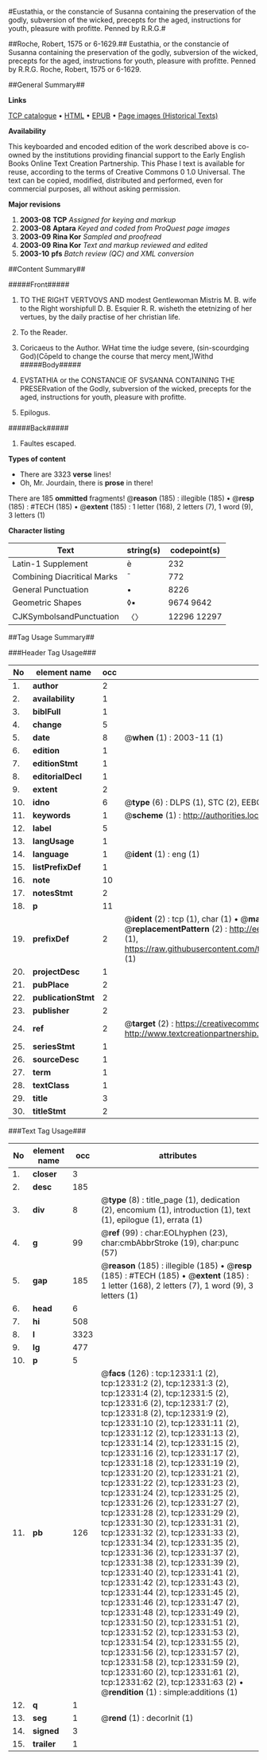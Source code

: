 #Eustathia, or the constancie of Susanna containing the preservation of the godly, subversion of the wicked, precepts for the aged, instructions for youth, pleasure with profitte. Penned by R.R.G.#

##Roche, Robert, 1575 or 6-1629.##
Eustathia, or the constancie of Susanna containing the preservation of the godly, subversion of the wicked, precepts for the aged, instructions for youth, pleasure with profitte. Penned by R.R.G.
Roche, Robert, 1575 or 6-1629.

##General Summary##

**Links**

[TCP catalogue](http://www.ota.ox.ac.uk/tcp/)  • 
[HTML](http://tei.it.ox.ac.uk/tcp/Texts-HTML/free/A10/A10869.html)  • 
[EPUB](http://tei.it.ox.ac.uk/tcp/Texts-EPUB/free/A10/A10869.epub) • 
[Page images (Historical Texts)](https://data.historicaltexts.jisc.ac.uk/view?pubId=eebo-99847301e&pageId=eebo-99847301e-12331-1)

**Availability**

This keyboarded and encoded edition of the
	       work described above is co-owned by the institutions
	       providing financial support to the Early English Books
	       Online Text Creation Partnership. This Phase I text is
	       available for reuse, according to the terms of Creative
	       Commons 0 1.0 Universal. The text can be copied,
	       modified, distributed and performed, even for
	       commercial purposes, all without asking permission.

**Major revisions**

1. __2003-08__ __TCP__ *Assigned for keying and markup*
1. __2003-08__ __Aptara__ *Keyed and coded from ProQuest page images*
1. __2003-09__ __Rina Kor__ *Sampled and proofread*
1. __2003-09__ __Rina Kor__ *Text and markup reviewed and edited*
1. __2003-10__ __pfs__ *Batch review (QC) and XML conversion*

##Content Summary##

#####Front#####

1. TO THE RIGHT VERTVOVS AND
modest Gentlewoman Mistris M. B. wife to the
Right worshipfull D. B. Esquier R. R. wisheth
the etetnizing of her vertues, by
the daily practise of her christian
life.

1. To the Reader.

1. Coricaeus to the Author.
WHat time the iudge severe, (sin-scourdging God)(Cōpeld to change the course that mercy ment,)Withd
#####Body#####

1. EVSTATHIA
or the
CONSTANCIE OF SVSANNA
CONTAINING THE PRESERvation
of the Godly, subversion of the wicked,
precepts for the aged, instructions
for youth, pleasure
with profitte.

1. Epilogus.

#####Back#####

1. Faultes escaped.

**Types of content**

  * There are 3323 **verse** lines!
  * Oh, Mr. Jourdain, there is **prose** in there!

There are 185 **ommitted** fragments! 
 @__reason__ (185) : illegible (185)  •  @__resp__ (185) : #TECH (185)  •  @__extent__ (185) : 1 letter (168), 2 letters (7), 1 word (9), 3 letters (1)

**Character listing**


|Text|string(s)|codepoint(s)|
|---|---|---|
|Latin-1 Supplement|è|232|
|Combining             Diacritical Marks|̄|772|
|General Punctuation|•|8226|
|Geometric Shapes|◊▪|9674 9642|
|CJKSymbolsandPunctuation|〈〉|12296 12297|

##Tag Usage Summary##

###Header Tag Usage###

|No|element name|occ|attributes|
|---|---|---|---|
|1.|__author__|2||
|2.|__availability__|1||
|3.|__biblFull__|1||
|4.|__change__|5||
|5.|__date__|8| @__when__ (1) : 2003-11 (1)|
|6.|__edition__|1||
|7.|__editionStmt__|1||
|8.|__editorialDecl__|1||
|9.|__extent__|2||
|10.|__idno__|6| @__type__ (6) : DLPS (1), STC (2), EEBO-CITATION (1), PROQUEST (1), VID (1)|
|11.|__keywords__|1| @__scheme__ (1) : http://authorities.loc.gov/ (1)|
|12.|__label__|5||
|13.|__langUsage__|1||
|14.|__language__|1| @__ident__ (1) : eng (1)|
|15.|__listPrefixDef__|1||
|16.|__note__|10||
|17.|__notesStmt__|2||
|18.|__p__|11||
|19.|__prefixDef__|2| @__ident__ (2) : tcp (1), char (1)  •  @__matchPattern__ (2) : ([0-9\-]+):([0-9IVX]+) (1), (.+) (1)  •  @__replacementPattern__ (2) : http://eebo.chadwyck.com/downloadtiff?vid=$1&page=$2 (1), https://raw.githubusercontent.com/textcreationpartnership/Texts/master/tcpchars.xml#$1 (1)|
|20.|__projectDesc__|1||
|21.|__pubPlace__|2||
|22.|__publicationStmt__|2||
|23.|__publisher__|2||
|24.|__ref__|2| @__target__ (2) : https://creativecommons.org/publicdomain/zero/1.0/ (1), http://www.textcreationpartnership.org/docs/. (1)|
|25.|__seriesStmt__|1||
|26.|__sourceDesc__|1||
|27.|__term__|1||
|28.|__textClass__|1||
|29.|__title__|3||
|30.|__titleStmt__|2||


###Text Tag Usage###

|No|element name|occ|attributes|
|---|---|---|---|
|1.|__closer__|3||
|2.|__desc__|185||
|3.|__div__|8| @__type__ (8) : title_page (1), dedication (2), encomium (1), introduction (1), text (1), epilogue (1), errata (1)|
|4.|__g__|99| @__ref__ (99) : char:EOLhyphen (23), char:cmbAbbrStroke (19), char:punc (57)|
|5.|__gap__|185| @__reason__ (185) : illegible (185)  •  @__resp__ (185) : #TECH (185)  •  @__extent__ (185) : 1 letter (168), 2 letters (7), 1 word (9), 3 letters (1)|
|6.|__head__|6||
|7.|__hi__|508||
|8.|__l__|3323||
|9.|__lg__|477||
|10.|__p__|5||
|11.|__pb__|126| @__facs__ (126) : tcp:12331:1 (2), tcp:12331:2 (2), tcp:12331:3 (2), tcp:12331:4 (2), tcp:12331:5 (2), tcp:12331:6 (2), tcp:12331:7 (2), tcp:12331:8 (2), tcp:12331:9 (2), tcp:12331:10 (2), tcp:12331:11 (2), tcp:12331:12 (2), tcp:12331:13 (2), tcp:12331:14 (2), tcp:12331:15 (2), tcp:12331:16 (2), tcp:12331:17 (2), tcp:12331:18 (2), tcp:12331:19 (2), tcp:12331:20 (2), tcp:12331:21 (2), tcp:12331:22 (2), tcp:12331:23 (2), tcp:12331:24 (2), tcp:12331:25 (2), tcp:12331:26 (2), tcp:12331:27 (2), tcp:12331:28 (2), tcp:12331:29 (2), tcp:12331:30 (2), tcp:12331:31 (2), tcp:12331:32 (2), tcp:12331:33 (2), tcp:12331:34 (2), tcp:12331:35 (2), tcp:12331:36 (2), tcp:12331:37 (2), tcp:12331:38 (2), tcp:12331:39 (2), tcp:12331:40 (2), tcp:12331:41 (2), tcp:12331:42 (2), tcp:12331:43 (2), tcp:12331:44 (2), tcp:12331:45 (2), tcp:12331:46 (2), tcp:12331:47 (2), tcp:12331:48 (2), tcp:12331:49 (2), tcp:12331:50 (2), tcp:12331:51 (2), tcp:12331:52 (2), tcp:12331:53 (2), tcp:12331:54 (2), tcp:12331:55 (2), tcp:12331:56 (2), tcp:12331:57 (2), tcp:12331:58 (2), tcp:12331:59 (2), tcp:12331:60 (2), tcp:12331:61 (2), tcp:12331:62 (2), tcp:12331:63 (2)  •  @__rendition__ (1) : simple:additions (1)|
|12.|__q__|1||
|13.|__seg__|1| @__rend__ (1) : decorInit (1)|
|14.|__signed__|3||
|15.|__trailer__|1||
